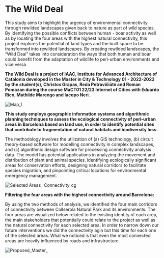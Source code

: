 # The Wild Deal 
This study aims to highlight the  urgency of environmental connectivity  through rewilded landscapes given  back to nature as part of wild species.
By identifying the possible conflicts between human - boar activity as well as by locating the four areas with the highest natural connectivity, this project explores the potential of land types and the built space to be transformed into rewilded landscapes. By creating rewilded landscapes, the “Wild Deal” takes into consideration the ways that both human and boar could benefit from the adaptation of wildlife to peri-urban environments and vice versa

**The Wild Deal is a project of IAAC, Institute for Advanced Architecture of Catalonia developed in the Master in City & Technology 01 - 2022-2023 by the student(s), Christos Grapas,  Reda Petravičiūtė and Roman Pomazan during the course MaCT01 22/23 Internet of Cities with Eduardo Rico, Mathilde Marengo and Iacopo Neri.**

![Map_1](https://user-images.githubusercontent.com/128100178/225778733-d495068d-fbfe-4bbd-83b5-3949c7352fbc.png)


**This study employs geographic information systems and algorithmic planning techniques to assess the ecological connectivity of peri-urban areas in Barcelona based on land use, in order to identify potential sites that contribute to fragmentation of natural habitats and biodiversity loss.**

The methodology involves the utilization of (a) GIS technology, (b) circuit theory-based software for modelling connectivity in complex landscapes, and (c) algorithmic design software for processing connectivity analysis data. The model has potential applications in analyzing the movement and distribution of plant and animal species, identifying ecologically significant areas for conservation efforts, designing natural corridors to facilitate species migration, and pinpointing critical locations for environmental emergency management.

![Selected Areas_ Connectivity_cg](https://user-images.githubusercontent.com/128100178/225777718-7e6b14a4-e995-4ea7-b45b-7446cec99ccb.png)

**Filtering the four areas with the highest connectivity around Barcelona:**

By using the two methods of analysis, we identified the four main corridors of connectivity between Collserola Natural Park and its environments. The four areas are visualized below related to the existing identity of each area, the main stakeholders that potentially could relate to the project as well as the natural connectivity for each selected area. In order to narrow down our future interventions we did the connectivity agin but this time for each one of the selected areas. What we noticed is that even the most connected areas are heavily influenced by roads and infrastructure.

![Proposed_Master_](https://user-images.githubusercontent.com/128100178/225778332-ca93c1d7-f1a7-4df3-bfb3-e1a418a510e1.png)
